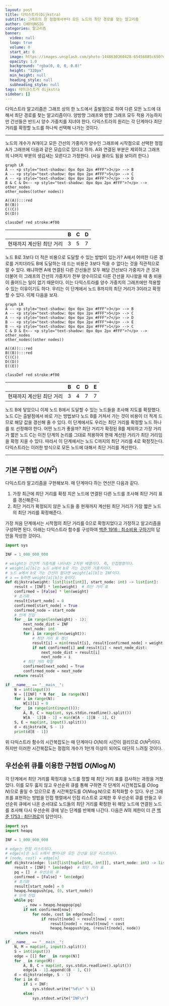 ```yaml
---
layout: post
title: 다익스트라(Dijkstra)
subtitle: 그래프의 한 정점에서부터 모든 노드의 최단 경로를 찾는 알고리즘
author: CHOYUNSIG
categories: 알고리즘
banner:
  video: null
  loop: true
  volume: 0
  start_at: 0
  image: https://images.unsplash.com/photo-1448630360428-65456885c650?q=80&w=1467&auto=format&fit=crop&ixlib=rb-4.0.3&ixid=M3wxMjA3fDB8MHxwaG90by1wYWdlfHx8fGVufDB8fHx8fA%3D%3D
  opacity: 1.0
  background: "rgba(0, 0, 0, 0.8)"
  height: "320px"
  min_height: null
  heading_style: null
  subheading_style: null
tags: 데이크스트라 dijkstra
sidebar: []
---
```


다익스트라 알고리즘은 그래프 상의 한 노드에서 출발점으로 하여 다른 모든 노드에 대해서 최단 경로를 찾는 알고리즘이다. 양방향 그래프와 방향 그래프 모두 적용 가능하지만 간선들은 반드시 양수 가중치를 지녀야 한다. 다익스트라의 원리는 각 단계마다 최단 거리를 확정할 노드를 하나씩 선택해 나가는 것이다. 

---

노드의 개수가 $N$개이고 모든 간선의 가중치가 양수인 그래프에 시작점으로 선택한 정점 A가 그래프에 다음과 같은 모습으로 있다고 하자. A와 연결된 부분은 제외하고 그래프의 나머지 부분의 생김새는 모른다고 가정한다. (사실 몰라도 됨을 보이려 한다.)

```mermaid!
graph LR
A -- <p style="text-shadow: 0px 0px 2px #FFF">3</p> --> B
A -- <p style="text-shadow: 0px 0px 2px #FFF">5</p> --> C
A -- <p style="text-shadow: 0px 0px 2px #FFF">7</p> --> D
B & C & D<-- <p style="text-shadow: 0px 0px 2px #FFF">?</p> --> other_nodes
other_nodes((other nodes))

A((A)):::red
B((B))
C((C))
D((D))

classDef red stroke:#f00
```

|                         |  B  |  C  |  D  |
| ---                     | --- | --- | --- |
| 현재까지 계산된 최단 거리 |  3  |  5  |  7  |

노드 B로 3보다 더 적은 비용으로 도달할 수 있는 방법이 있는가? A에서 어떠한 다른 경로를 거치더라도 B에 도달하는 데 드는 비용은 3보다 작을 수 없다는 것을 직관적으로 알 수 있다. 왜냐하면 A에 연결된 다른 간선들은 모두 해당 간선보다 가중치가 큰 것과 더불어 이 그래프의 간선의 가중치가 전부 양수이므로 다른 간선을 지나왔을 때 총 비용이 줄어드는 일이 없기 때문이다. 이는 다익스트라를 양수 가중치의 그래프에만 적용할 수 있는 이유이기도 하다. 우리는 이 단계에서 노드 B까지의 최단 거리가 3이라고 확정할 수 있다. 이제 다음을 보자.

```mermaid!
graph LR
A -- <p style="text-shadow: 0px 0px 2px #FFF">3</p> --> B
A -- <p style="text-shadow: 0px 0px 2px #FFF">5</p> --> C
A -- <p style="text-shadow: 0px 0px 2px #FFF">7</p> --> D
B -- <p style="text-shadow: 0px 0px 2px #FFF">4</p> --> E
B -- <p style="text-shadow: 0px 0px 2px #FFF">1</p> --> C
C & D & E<-- <p style="text-shadow: 0px 0px 2px #FFF">?</p> --> other_nodes
other_nodes((other nodes))

A((A)):::red
B((B)):::red
C((C))
D((D))
E((E))

classDef red stroke:#f00
```

|                         |  B  |  C  |  D  |  E  |
| ---                     | --- | --- | --- | --- |
| 현재까지 계산된 최단 거리 |  3  |  4  |  7  |  7  |

노드 B에 닿았으니 이제 노드 B에서 도달할 수 있는 노드들을 조사해 지도를 확장했다. 노드 C는 출발점에서 바로 가는 방법보다 노드 B를 거쳐서 가는 것이 비용이 더 적게 드므로 해당 값을 갱신해 줄 수 있다. 이 단계에서도 우리는 최단 거리를 확정할 노드 하나를 또 선정해야 한다. 어떤 노드가 좋을까? 최단 거리가 확정된 B를 제외하고 가장 거리가 짧은 노드 C는 이전 단계의 논리를 그대로 적용하여 현재 계산된 거리가 최단 거리임을 확정 지을 수 있다. 따라서 이 단계에서는 노드 C까지의 최단 거리를 4로 확정짓는다. 다익스트라는 이러한 방식으로 모든 노드에 대해서 최단 거리를 계산한다.

---

## 기본 구현법 $O(N^2)$

다익스트라 알고리즘을 구현해보자. 매 단계마다 하는 연산은 다음과 같다.

1. 가장 최근에 최단 거리를 확정 지은 노드에 연결된 다른 노드를 조사해 최단 거리 표를 갱신해준다.
2. 최단 거리가 확정되지 않은 노드들 중 현재까지 계산된 최단 거리가 가장 짧은 노드의 최단 거리를 확정해준다.

가장 처음 단계에서는 시작점의 최단 거리를 0으로 확정지었다고 가정하고 알고리즘을 구성하면 된다. 아래는 다익스트라 함수를 구성하여 [백준 1916 : 최소비용 구하기](https://www.acmicpc.net/problem/1916)의 답안을 작성한 것이다.

```python
import sys

INF = 1_000_000_000

# weight는 간선의 가중치를 나타내는 2차원 배열이다. 즉, 인접행렬이다.
# weight[a][b]는 노드 a에서 b로 가는 간선의 가중치이다.
# 노드 a에서 b로 가는 간선이 없다면 weight[a][b]는 INF이다.
# a == b라면 weight[a][b]는 0이다.
def dijkstra(weight: list[list[int]], start_node: int) -> list[int]:
    result = [INF] * len(weight)  # 최단 거리 표
    confirmed = [False] * len(weight)
    # 초기화
    result[start_node] = 0
    confirmed[start_node] = True
    confirmed_node = start_node
    # 단계 진입
    for _ in range(len(weight) - 1):
        next_node_dist = INF
        next_node: int
        for i in range(len(weight)):
            # 최단 거리 표 갱신
            result[i] = min(result[i], result[confirmed_node] + weight[confirmed_node][i])
            if not confirmed[i] and result[i] < next_node_dist:
                next_node_dist = result[i]
                next_node = i
        # 최단 거리 확정
        confirmed[next_node] = True
        confirmed_node = next_node
    return result

if __name__ == "__main__":
    N = int(input())
    W = [[INF] * N for _ in range(N)]
    for i in range(N):
        W[i][i] = 0
    for _ in range(int(input())):
        A, B, C = map(int, sys.stdin.readline().split())
        W[A - 1][B - 1] = min(W[A - 1][B - 1], C)
    S, E = map(int, input().split())
    d = dijkstra(W, S - 1)
    print(d[E - 1])
```

위 다익스트라 함수의 시간복잡도는 매 단계마다 $O(N)$의 시간이 걸리므로 $O(N^2)$이다. 하지만 이러한 시간복잡도는 정점의 개수가 1만개 이상이 되어도 대단히 느려질 것이다.

## 우선순위 큐를 이용한 구현법 $O(N\log N)$

각 단계에서 최단 거리를 확정지을 노드를 정할 때 최단 거리 표를 검사하는 과정을 거쳤었다. 이를 모두 훓지 않고 우선순위 큐를 통해 구하면 각 단계의 시간복잡도를 $O(\log N)$으로 줄일 수 있으므로 총 시간복잡도를 $O(N\log N)$으로 최적화할 수 있다. 우선 그래프를 표현하는 방법을 인접 행렬에서 인접 리스트로 교체한 후 우선순위 큐를 만들고 우선순위 큐에서 나온 순서대로 노드들의 최단 거리를 확정한 뒤 해당 노드에 연결된 노드를 조사해 다시 우선순위 큐에 넣는 단계를 반복해 나간다. 다음은 $N$의 제한이 더 큰 [백준 1753 : 최단경로](https://www.acmicpc.net/problem/1753)의 답안이다.

```python
import sys
import heapq

INF = 1_000_000_000

# edge는 인접 리스트이다.
# edge[n]은 노드 n에서 뻗어나온 모든 간선을 담은 리스트이다.
# (node, cost) = edge[n]
def dijkstra(edge: list[list[tuple[int, int]]], start_node: int) -> list[int]:
    result = [INF] * len(edge)  # 최단 거리 표
    pq = []  # 우선순위 큐
    confirmed = [False] * len(edge)
    # 초기화
    result[start_node] = 0
    heapq.heappush(pq, (0, start_node))
    # 단계 진입
    while pq:
        _, now = heapq.heappop(pq)
        if not confirmed[now]:
            for node, cost in edge[now]:
                if result[node] > result[now] + cost:
                    result[node] = result[now] + cost
                    heapq.heappush(pq, (result[node], node))
    return result

if __name__ == "__main__":
    N, M = map(int, input().split())
    S = int(input())
    edge = [[] for _ in range(N)]
    for _ in range(M):
        A, B, C = map(int, sys.stdin.readline().split())
        edge[A - 1].append((B - 1, C))
    d = dijkstra(edge, S - 1)
    for i in d:
        if i < INF:
            sys.stdout.write("%d\n" % i)
        else:
            sys.stdout.write("INF\n")
```